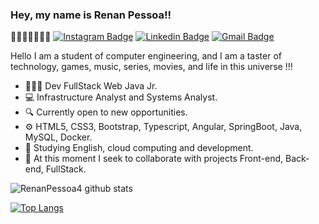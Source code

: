 ###  Hey, my name is Renan Pessoa!!
🎯🤝🏼💪🏼👏🏼
[![Instagram Badge](https://camo.githubusercontent.com/21c38217a64d7b7aca00f2e7d4691af21a41943f8db7d6fb0aac472d8aa3df81/68747470733a2f2f696d672e736869656c64732e696f2f62616467652f2d496e7374616772616d2d3731353963313f7374796c653d666c61742d737175617265266c6162656c436f6c6f723d373135396331266c6f676f3d696e7374616772616d266c6f676f436f6c6f723d7768697465266c696e6b3d68747470733a2f2f7777772e696e7374616772616d2e636f6d2f616e64726563616d706c6c)](https://www.instagram.com/renan_pessoatrip) [![Linkedin Badge](https://camo.githubusercontent.com/bcc835f89077daa2ecf5d7eefd1d1c1a3a3db99f380559a5f67d56b05875b44a/68747470733a2f2f696d672e736869656c64732e696f2f62616467652f2d4c696e6b6564496e2d626c75653f7374796c653d666c61742d737175617265266c6f676f3d4c696e6b6564696e266c6f676f436f6c6f723d7768697465266c696e6b3d68747470733a2f2f7777772e6c696e6b6564696e2e636f6d2f696e2f64617669642d73616e746f732d6134383230343162322f)](https://www.linkedin.com/in/renan-pessoa4/)  [![Gmail Badge](https://camo.githubusercontent.com/fe4b580102f0dab012cdf5cadceb57952b51dab20403f8ebd04f71a501565a1f/68747470733a2f2f696d672e736869656c64732e696f2f62616467652f2d476d61696c2d6331343433383f7374796c653d666c61742d737175617265266c6f676f3d476d61696c266c6f676f436f6c6f723d7768697465266c696e6b3d6d61696c746f3a636f6e7461746f2e64766473616e746f7340676d61696c2e636f6d)](mailto:renan.peszoa@gmail.com)

Hello I am a student of computer engineering, and I am a taster of technology, games, music, series, movies, and life in this universe !!!

-   👨🏻‍💻 Dev FullStack Web Java Jr.
-   💻 Infrastructure Analyst and Systems Analyst.
-   🔍  Currently open to new opportunities.
-   ⚙️  HTML5, CSS3, Bootstrap, Typescript, Angular, SpringBoot, Java, MySQL, Docker.
-   📰  Studying English, cloud computing and development.
-   📡  At this moment I seek to collaborate with projects Front-end, Back-end, FullStack.


![RenanPessoa4 github stats](https://github-readme-stats.vercel.app/api?username=aRenanPessoa4&show_icons=true&theme=merko)



[![Top Langs](https://github-readme-stats.vercel.app/api/top-langs/?username=RenanPessoa4)](https://github.com/RenanPessoa4/github-readme-stats)

